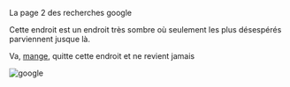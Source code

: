 La page 2 des recherches google

Cette endroit est un endroit très sombre où seulement les plus désespérés parviennent jusque là.

Va, [mange](https://github.com/Dr-BoBy/TP2Git/blob/main/leres.md), quitte cette endroit et ne revient jamais

![google](https://www.generation-3d.com/wp-content/uploads/2022/06/google.jpg)


